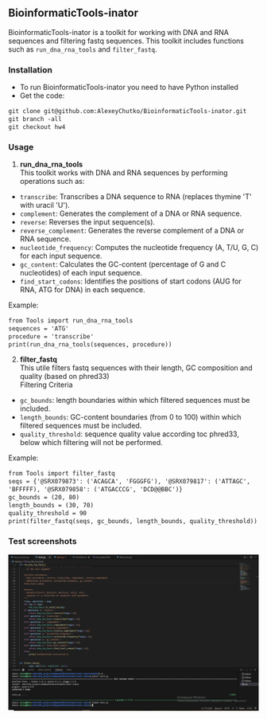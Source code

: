 ## **BioinformaticTools-inator**
 BioinformaticTools-inator is a toolkit for working with DNA and RNA sequences and filtering fastq sequences. This toolkit includes functions such as `run_dna_rna_tools` and `filter_fastq`.
 
### Installation
- To run BioinformaticTools-inator you need to have Python installed
- Get the code:
```
git clone git@github.com:AlexeyChutko/BioinformaticTools-inator.git
git branch -all
git checkout hw4
```

### Usage
1. **run_dna_rna_tools**  
This toolkit works with DNA and RNA sequences by performing operations such as:  
- `transcribe`: Transcribes a DNA sequence to RNA (replaces thymine 'T' with uracil 'U').
- `complement`: Generates the complement of a DNA or RNA sequence.
- `reverse`:  Reverses the input sequence(s).
- `reverse_complement`: Generates the reverse complement of a DNA or RNA sequence.
- `nucleotide_frequency`: Computes the nucleotide frequency (A, T/U, G, C) for each input sequence.
- `gc_content`: Calculates the GC-content (percentage of G and C nucleotides) of each input sequence.
- `find_start_codons`: Identifies the positions of start codons (AUG for RNA, ATG for DNA) in each sequence.  

Example:
```
from Tools import run_dna_rna_tools
sequences = 'ATG'
procedure = 'transcribe'
print(run_dna_rna_tools(sequences, procedure))
```
2. **filter_fastq**  
This utile filters fastq sequences with their length, GC composition and quality (based on phred33)  
Filtering Criteria  
- `gc_bounds`: length boundaries within which filtered sequences must be included.
- `length_bounds`: GC-content boundaries (from 0 to 100) within which filtered sequences must be included.
- `quality_threshold`: sequence quality value according toc phred33, below which filtering will not be performed.

Example:
```
from Tools import filter_fastq
seqs = {'@SRX079873': ('ACAGCA', 'FGGGFG'), '@SRX079817': ('ATTAGC', 'BFFFFF), '@SRX079858': ('ATGACCCG', 'DCD@@BBC')}
gc_bounds = (20, 80)
length_bounds = (30, 70)
quality_threshold = 90
print(filter_fastq(seqs, gc_bounds, length_bounds, quality_threshold))
```

### Test screenshots
![hw4_tests](hw4_tests.PNG)
